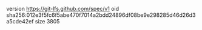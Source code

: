 version https://git-lfs.github.com/spec/v1
oid sha256:012e3f5fc6f5abe470f7014a2bdd24896df08be9e298285d46d26d3a5cde42ef
size 3805
